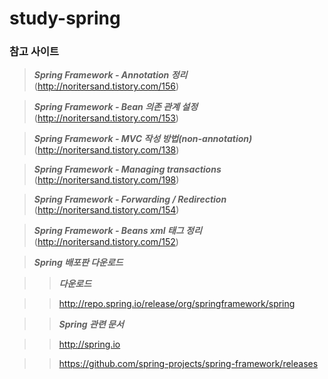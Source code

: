 # study-spring

### 참고 사이트

> ***Spring Framework - Annotation 정리*** (http://noritersand.tistory.com/156)

> ***Spring Framework - Bean 의존 관계 설정*** (http://noritersand.tistory.com/153)

> ***Spring Framework - MVC 작성 방법(non-annotation)*** (http://noritersand.tistory.com/138)

> ***Spring Framework - Managing transactions*** (http://noritersand.tistory.com/198)

> ***Spring Framework - Forwarding / Redirection*** (http://noritersand.tistory.com/154)

> ***Spring Framework - Beans xml 태그 정리*** (http://noritersand.tistory.com/152)

> ***Spring 배포판 다운로드***

>> ***다운로드***

>> http://repo.spring.io/release/org/springframework/spring

>> ***Spring 관련 문서***

>> http://spring.io

>> https://github.com/spring-projects/spring-framework/releases
